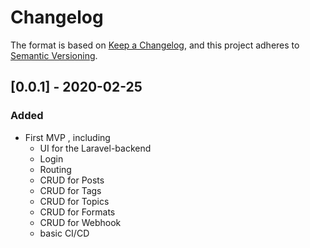 # Changelog

The format is based on [Keep a Changelog](https://keepachangelog.com/en/1.0.0/),
and this project adheres to [Semantic Versioning](https://semver.org/spec/v2.0.0.html).

## [0.0.1] - 2020-02-25
### Added
- First MVP , including
    - UI for the Laravel-backend
    - Login 
    - Routing
    - CRUD for Posts
    - CRUD for Tags
    - CRUD for Topics
    - CRUD for Formats
    - CRUD for Webhook
    - basic CI/CD

